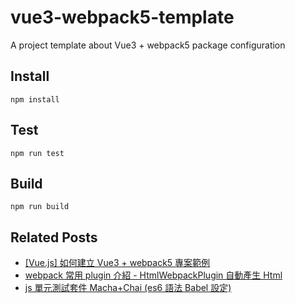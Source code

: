# vue3-webpack5-template
A project template about Vue3 + webpack5 package configuration

## Install
```script
npm install
```

## Test
```script
npm run test
```

## Build
```script
npm run build
```

## Related Posts
- [[Vue.js] 如何建立 Vue3 + webpack5 專案範例](https://chenuin.blogspot.com/2021/08/vue3-webpack5-template.html)
- [webpack 常用 plugin 介紹 - HtmlWebpackPlugin 自動產生 Html](https://chenuin.blogspot.com/2022/01/vuejs-htmlwebpackplugin-html-webpack.html)
- [js 單元測試套件 Macha+Chai (es6 語法 Babel 設定)](https://chenuin.blogspot.com/2022/01/mocha-chai-unit-testing.html)
